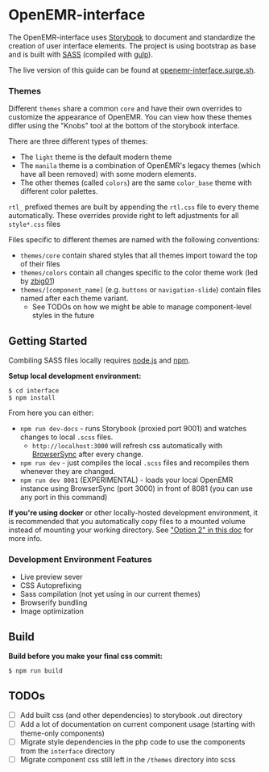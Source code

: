# OpenEMR-interface

The OpenEMR-interface uses [Storybook](https://storybook.js.org) to document and standardize the creation of user interface elements. The project is using bootstrap as base and is built with [SASS](https://sass-lang.com/) (compiled with [gulp](https://gulpjs.com/)).

The live version of this guide can be found at [openemr-interface.surge.sh](http://openemr-interface.surge.sh).

### Themes

Different `themes` share a common `core` and have their own overrides to customize the appearance of OpenEMR. You can view how these themes differ using the "Knobs" tool at the bottom of the storybook interface.

There are three different types of themes:
* The `light` theme is the default modern theme
* The `manila` theme is a combination of OpenEMR's legacy themes (which have all been removed) with some modern elements.
* The other themes (called `colors`) are the same `color_base` theme with different color palettes.

`rtl_` prefixed themes are built by appending the `rtl.css` file to every theme automatically. These overrides provide right to left adjustments for all `style*.css` files

Files specific to different themes are named with the following conventions:
* `themes/core` contain shared styles that all themes import toward the top of their files
* `themes/colors` contain all changes specific to the color theme work (led by [zbig01](https://github.com/zbig01))
* `themes/[component_name]` (e.g. `buttons` or `navigation-slide`) contain files named after each theme variant.
    * See TODOs on how we might be able to manage component-level styles in the future

## Getting Started

Combiling SASS files locally requires [node.js](http://nodejs.org) and [npm](https://www.npmjs.com/).

**Setup local development environment:**

```
$ cd interface
$ npm install
```

From here you can either:
* `npm run dev-docs` - runs Storybook (proxied port 9001) and watches changes to local `.scss` files.
    * `http://localhost:3000` will refresh css automatically with [BrowserSync](http://www.browsersync.io/) after every change.
* `npm run dev` - just compiles the local `.scss` files and recompiles them whenever they are changed.
* `npm run dev 8081` (EXPERIMENTAL) - loads your local OpenEMR instance using BrowserSync (port 3000) in front of 8081 (you can use any port in this command) 

**If you're using docker** or other locally-hosted development environment, it is recommended that you automatically copy files to a mounted volume instead of mounting your working directory. See ["Option 2" in this doc](/contrib/util/docker/README.md) for more info.

### Development Environment Features

- Live preview sever
- CSS Autoprefixing
- Sass compilation (not yet using in our current themes)
- Browserify bundling
- Image optimization

## Build

**Build before you make your final css commit:**

```
$ npm run build
```

## TODOs
- [ ] Add built css (and other dependencies) to storybook .out directory
- [ ] Add a lot of documentation on current component usage (starting with theme-only components)
- [ ] Migrate style dependencies in the php code to use the components from the `interface` directory
- [ ] Migrate component css still left in the `/themes` directory into scss
